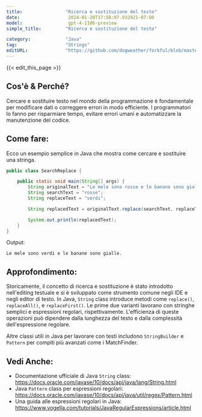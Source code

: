 ```yaml
---
title:                "Ricerca e sostituzione del testo"
date:                  2024-01-20T17:58:07.932921-07:00
model:                 gpt-4-1106-preview
simple_title:         "Ricerca e sostituzione del testo"

category:             "Java"
tag:                  "Strings"
editURL:              "https://github.com/dogweather/forkful/blob/master/content/it/java/searching-and-replacing-text.md"
---
```


{{< edit_this_page >}}

## Cos'è & Perché?
Cercare e sostituire testo nel mondo della programmazione è fondamentale per modificare dati o correggere errori in modo efficiente. I programmatori lo fanno per risparmiare tempo, evitare errori umani e automatizzare la manutenzione del codice.

## Come fare:
Ecco un esempio semplice in Java che mostra come cercare e sostituire una stringa.

```java
public class SearchReplace {

    public static void main(String[] args) {
        String originalText = "Le mele sono rosse e le banane sono gialle.";
        String searchText = "rosse";
        String replaceText = "verdi";

        String replacedText = originalText.replace(searchText, replaceText);

        System.out.println(replacedText);
    }
}
```

Output:
```
Le mele sono verdi e le banane sono gialle.
```

## Approfondimento:
Storicamente, il concetto di ricerca e sostituzione è stato introdotto nell'editing testuale e si è sviluppato come strumento comune negli IDE e negli editor di testo. In Java, `String` class introduce metodi come `replace()`, `replaceAll()`, e `replaceFirst()`. Le prime due varianti lavorano con stringhe semplici e espressioni regolari, rispettivamente. L'efficienza di queste operazioni può dipendere dalla lunghezza del testo e dalla complessità dell'espressione regolare.

Altre classi utili in Java per lavorare con testi includono `StringBuilder` e `Pattern` per compiti più avanzati come i MatchFinder.

## Vedi Anche:
- Documentazione ufficiale di Java `String` class: https://docs.oracle.com/javase/10/docs/api/java/lang/String.html
- Java `Pattern` class per espressioni regolari: https://docs.oracle.com/javase/10/docs/api/java/util/regex/Pattern.html
- Una guida alle espressioni regolari in Java: https://www.vogella.com/tutorials/JavaRegularExpressions/article.html
